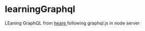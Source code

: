 # learningGraphql


LEaning GraphQL from <a href="https://www.howtographql.com/"> heare </a> following graphql.js in node server 
